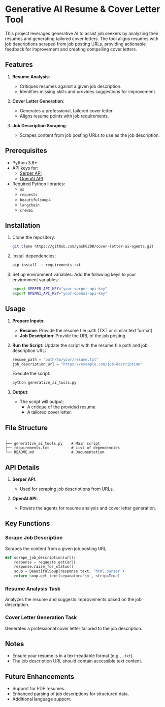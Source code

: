 # Generative AI Resume & Cover Letter Tool

This project leverages generative AI to assist job seekers by analyzing their resumes and generating tailored cover letters. The tool aligns resumes with job descriptions scraped from job posting URLs, providing actionable feedback for improvement and creating compelling cover letters.

## Features

1. **Resume Analysis**:
   - Critiques resumes against a given job description.
   - Identifies missing skills and provides suggestions for improvement.

2. **Cover Letter Generation**:
   - Generates a professional, tailored cover letter.
   - Aligns resume points with job requirements.

3. **Job Description Scraping**:
   - Scrapes content from job posting URLs to use as the job description.

## Prerequisites

- Python 3.8+
- API keys for:
  - [Serper API](https://serper.dev/)
  - [OpenAI API](https://openai.com/api/)
- Required Python libraries:
  - `os`
  - `requests`
  - `beautifulsoup4`
  - `langchain`
  - `crewai`

## Installation

1. Clone the repository:
   ```bash
   git clone https://github.com/yash0208/cover-letter-ai-agents.git
   ```

2. Install dependencies:
   ```bash
   pip install -r requirements.txt
   ```

3. Set up environment variables:
   Add the following keys to your environment variables:
   ```bash
   export SERPER_API_KEY="your-serper-api-key"
   export OPENAI_API_KEY="your-openai-api-key"
   ```

## Usage

1. **Prepare Inputs**:
   - **Resume**: Provide the resume file path (TXT or similar text format).
   - **Job Description**: Provide the URL of the job posting.

2. **Run the Script**:
   Update the script with the resume file path and job description URL:
   ```python
   resume_path = "path/to/your/resume.txt"
   job_description_url = "https://example.com/job-description"
   ```

   Execute the script:
   ```bash
   python generative_ai_tools.py
   ```

3. **Output**:
   - The script will output:
     - A critique of the provided resume.
     - A tailored cover letter.

## File Structure

```
.
├── generative_ai_tools.py    # Main script
├── requirements.txt          # List of dependencies
└── README.md                 # Documentation
```

## API Details

1. **Serper API**:
   - Used for scraping job descriptions from URLs.

2. **OpenAI API**:
   - Powers the agents for resume analysis and cover letter generation.

## Key Functions

### Scrape Job Description
Scrapes the content from a given job posting URL.
```python
def scrape_job_description(url):
    response = requests.get(url)
    response.raise_for_status()
    soup = BeautifulSoup(response.text, 'html.parser')
    return soup.get_text(separator='\n', strip=True)
```

### Resume Analysis Task
Analyzes the resume and suggests improvements based on the job description.

### Cover Letter Generation Task
Generates a professional cover letter tailored to the job description.

## Notes
- Ensure your resume is in a text-readable format (e.g., `.txt`).
- The job description URL should contain accessible text content.

## Future Enhancements
- Support for PDF resumes.
- Enhanced parsing of job descriptions for structured data.
- Additional language support.


